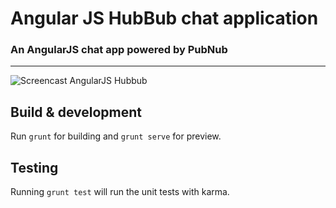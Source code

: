 # Angular JS HubBub chat application

### An AngularJS chat app powered by PubNub

---

![Screencast AngularJS Hubbub](http://g.recordit.co/srG2pmKwkr.gif)


## Build & development

Run `grunt` for building and `grunt serve` for preview.

## Testing

Running `grunt test` will run the unit tests with karma.
